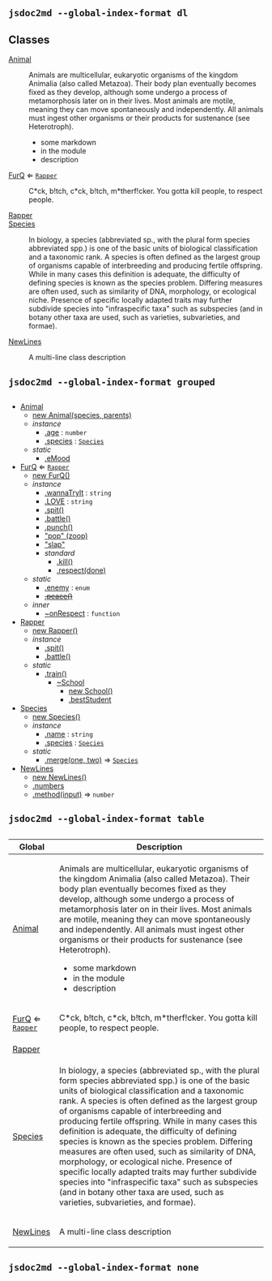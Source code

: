 ## `jsdoc2md --global-index-format dl`
## Classes
<dl>
<dt><a href="#Animal">Animal</a></dt>
<dd><p>Animals are multicellular, eukaryotic organisms of the kingdom Animalia (also called Metazoa). Their body plan eventually becomes fixed as they develop, although some undergo a process of metamorphosis later on in their lives. Most animals are motile, meaning they can move spontaneously and independently. All animals must ingest other organisms or their products for sustenance (see Heterotroph).</p>
<ul>
<li>some markdown</li>
<li>in the module</li>
<li>description</li>
</ul>
</dd>
<dt><a href="#FurQ">FurQ</a> ⇐ <code><a href="#Rapper">Rapper</a></code></dt>
<dd><p>C*ck, b!tch, c*ck, b!tch, m*therf!cker. You gotta kill people, to respect people.</p>
</dd>
<dt><a href="#Rapper">Rapper</a></dt>
<dd></dd>
<dt><a href="#Species">Species</a></dt>
<dd><p>In biology, a species (abbreviated sp., with the plural form species abbreviated spp.) is one of the basic units of biological classification and a taxonomic rank. A species is often defined as the largest group of organisms capable of interbreeding and producing fertile offspring. While in many cases this definition is adequate, the difficulty of defining species is known as the species problem. Differing measures are often used, such as similarity of DNA, morphology, or ecological niche. Presence of specific locally adapted traits may further subdivide species into &quot;infraspecific taxa&quot; such as subspecies (and in botany other taxa are used, such as varieties, subvarieties, and formae).</p>
</dd>
<dt><a href="#NewLines">NewLines</a></dt>
<dd><p>A multi-line
class description</p>
</dd>
</dl>

## `jsdoc2md --global-index-format grouped`
## 
* [Animal](#Animal)
  * [new Animal(species, parents)](#new_Animal_new)
  * _instance_
    * [.age](#Animal+age) : <code>number</code>
    * [.species](#Animal+species) : <code>[Species](#Species)</code>
  * _static_
    * [.eMood](#Animal.eMood)
* [FurQ](#FurQ) ⇐ <code>[Rapper](#Rapper)</code>
  * [new FurQ()](#new_FurQ_new)
  * _instance_
    * [.wannaTryIt](#FurQ+wannaTryIt) : <code>string</code>
    * [.LOVE](#FurQ+LOVE) : <code>string</code>
    * [.spit()](#FurQ+spit)
    * [.battle()](#Rapper+battle)
    * [.punch()](#FurQ+punch)
    * ["pop" (zoop)](#FurQ+event_pop)
    * ["slap"](#FurQ+event_slap)
    * _standard_
      * [.kill()](#FurQ+kill)
      * [.respect(done)](#FurQ+respect)
  * _static_
    * [.enemy](#FurQ.enemy) : <code>enum</code>
    * ~~[.peace()](#FurQ.peace)~~
  * _inner_
    * [~onRespect](#FurQ..onRespect) : <code>function</code>
* [Rapper](#Rapper)
  * [new Rapper()](#new_Rapper_new)
  * _instance_
    * [.spit()](#Rapper+spit)
    * [.battle()](#Rapper+battle)
  * _static_
    * [.train()](#Rapper.train)
      * [~School](#Rapper.train..School)
        * [new School()](#new_Rapper.train..School_new)
        * [.bestStudent](#Rapper.train..School+bestStudent)
* [Species](#Species)
  * [new Species()](#new_Species_new)
  * _instance_
    * [.name](#Species+name) : <code>string</code>
    * [.species](#Species+species) : <code>[Species](#Species)</code>
  * _static_
    * [.merge(one, two)](#Species.merge) ⇒ <code>[Species](#Species)</code>
* [NewLines](#NewLines)
  * [new NewLines()](#new_NewLines_new)
  * [.numbers](#NewLines+numbers)
  * [.method(input)](#NewLines+method) ⇒ <code>number</code>

## `jsdoc2md --global-index-format table`
## 
<table>
  <thead>
    <tr>
      <th>Global</th><th>Description</th>
    </tr>
  </thead>
  <tbody>
<tr>
    <td><a href="#Animal">Animal</a></td>
    <td><p>Animals are multicellular, eukaryotic organisms of the kingdom Animalia (also called Metazoa). Their body plan eventually becomes fixed as they develop, although some undergo a process of metamorphosis later on in their lives. Most animals are motile, meaning they can move spontaneously and independently. All animals must ingest other organisms or their products for sustenance (see Heterotroph).</p>
<ul>
<li>some markdown</li>
<li>in the module</li>
<li>description</li>
</ul>
</td>
    </tr>
<tr>
    <td><a href="#FurQ">FurQ</a> ⇐ <code><a href="#Rapper">Rapper</a></code></td>
    <td><p>C*ck, b!tch, c*ck, b!tch, m*therf!cker. You gotta kill people, to respect people.</p>
</td>
    </tr>
<tr>
    <td><a href="#Rapper">Rapper</a></td>
    <td></td>
    </tr>
<tr>
    <td><a href="#Species">Species</a></td>
    <td><p>In biology, a species (abbreviated sp., with the plural form species abbreviated spp.) is one of the basic units of biological classification and a taxonomic rank. A species is often defined as the largest group of organisms capable of interbreeding and producing fertile offspring. While in many cases this definition is adequate, the difficulty of defining species is known as the species problem. Differing measures are often used, such as similarity of DNA, morphology, or ecological niche. Presence of specific locally adapted traits may further subdivide species into &quot;infraspecific taxa&quot; such as subspecies (and in botany other taxa are used, such as varieties, subvarieties, and formae).</p>
</td>
    </tr>
<tr>
    <td><a href="#NewLines">NewLines</a></td>
    <td><p>A multi-line
class description</p>
</td>
    </tr>
</tbody>
</table>

## `jsdoc2md --global-index-format none`
